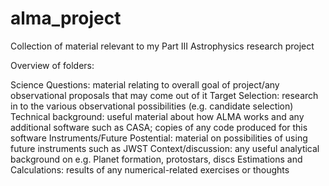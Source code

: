 # alma_project
Collection of material relevant to my Part III Astrophysics research project

Overview of folders:

Science Questions: material relating to overall goal of project/any observational proposals that may come out of it
Target Selection: research in to the various observational possibilities (e.g. candidate selection)
Technical background: useful material about how  ALMA works and any additional software such as CASA; copies of any code produced for this software
Instruments/Future Postential: material on possibilities of using future instruments such as JWST
Context/discussion: any useful analytical background on e.g. Planet formation, protostars, discs
Estimations and Calculations: results of any numerical-related exercises or thoughts
